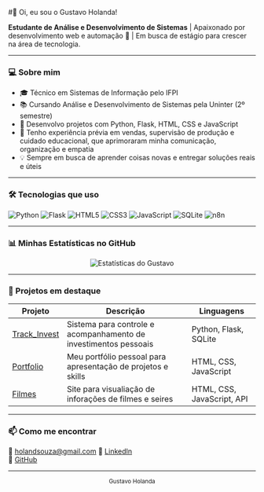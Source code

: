 #👋 Oi, eu sou o Gustavo Holanda!

**Estudante de Análise e Desenvolvimento de Sistemas** | Apaixonado por desenvolvimento web e automação 🤖 | Em busca de estágio para crescer na área de tecnologia.

---

### 💻 Sobre mim

- 🎓 Técnico em Sistemas de Informação pelo IFPI  
- 📚 Cursando Análise e Desenvolvimento de Sistemas pela Uninter (2º semestre)  
- 🚀 Desenvolvo projetos com Python, Flask, HTML, CSS e JavaScript   
- 🎯 Tenho experiência prévia em vendas, supervisão de produção e cuidado educacional, que aprimoraram minha comunicação, organização e empatia  
- 💡 Sempre em busca de aprender coisas novas e entregar soluções reais e úteis  

---

### 🛠 Tecnologias que uso

![Python](https://img.shields.io/badge/-Python-3776AB?style=flat&logo=python&logoColor=white) 
![Flask](https://img.shields.io/badge/-Flask-000000?style=flat&logo=flask&logoColor=white) 
![HTML5](https://img.shields.io/badge/-HTML5-E34F26?style=flat&logo=html5&logoColor=white) 
![CSS3](https://img.shields.io/badge/-CSS3-1572B6?style=flat&logo=css3) 
![JavaScript](https://img.shields.io/badge/-JavaScript-F7DF1E?style=flat&logo=javascript&logoColor=black) 
![SQLite](https://img.shields.io/badge/-SQLite-003B57?style=flat&logo=sqlite&logoColor=white)
![n8n](https://img.shields.io/badge/-n8n-ff3a00?style=flat&logo=n8n&logoColor=white)

---

### 📊 Minhas Estatísticas no GitHub

<!-- GitHub Stats -->
<p align="center">
  <img src="https://github-readme-stats.vercel.app/api?username=GustavoHolanda16&show_icons=true&theme=dark&hide_rank=true" alt="Estatísticas do Gustavo" />
</p>

---

### 📌 Projetos em destaque

| Projeto | Descrição | Linguagens |
| ------ | --------- | ---------- |
| [Track_Invest](https://github.com/GustavoHolanda16/track_invest) | Sistema para controle e acompanhamento de investimentos pessoais | Python, Flask, SQLite |
| [Portfolio](https://github.com/GustavoHolanda16/portfolio) | Meu portfólio pessoal para apresentação de projetos e skills | HTML, CSS, JavaScript |
| [Filmes](https://github.com/GustavoHolanda16/filmes) | Site para visualiação de inforações de filmes e seires | HTML, CSS, JavaScript, API|

---

### 📫 Como me encontrar

📧 holandsouza@gmail.com 
🔗 [LinkedIn](https://www.linkedin.com/in/gustavoholandasousa/)  
🐙 [GitHub](https://github.com/GustavoHolanda16)  

---

<div align="center">  
  <sub>Gustavo Holanda</sub>  
</div>
